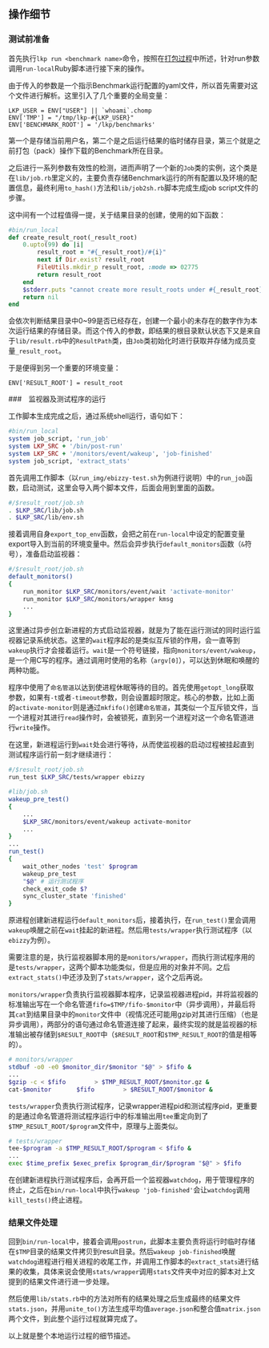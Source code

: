 ## 操作细节

### 测试前准备

首先执行`lkp run <benchmark name>`命令，按照在[打包过程](../pack/pack_4_operation_detail.md)中所述，针对run参数调用`run-local`Ruby脚本进行接下来的操作。

由于传入的参数是一个指示Benchmark运行配置的yaml文件，所以首先需要对这个文件进行解析。这里引入了几个重要的全局变量：

```
LKP_USER = ENV["USER"] || `whoami`.chomp
ENV['TMP'] = "/tmp/lkp-#{LKP_USER}"
ENV['BENCHMARK_ROOT'] = '/lkp/benchmarks'
```

第一个是存储当前用户名，第二个是之后运行结果的临时储存目录，第三个就是之前打包（pack）操作下载的Benchmark所在目录。

之后进行一系列参数有效性的检测，进而声明了一个新的`Job`类的实例，这个类是在`lib/job.rb`里定义的，主要负责存储Benchmark运行的所有配置以及环境的配置信息，最终利用`to_hash()`方法和`lib/job2sh.rb`脚本完成生成job script文件的步骤。

这中间有一个过程值得一提，关于结果目录的创建，使用的如下函数：

```ruby
#bin/run_local
def create_result_root(_result_root)
	0.upto(99) do |i|
		result_root = "#{_result_root}/#{i}"
		next if Dir.exist? result_root
		FileUtils.mkdir_p result_root, :mode => 02775
		return result_root
	end
	$stderr.puts "cannot create more result_roots under #{_result_root}"
	return nil
end
```

会依次判断结果目录中0~99是否已经存在，创建一个最小的未存在的数字作为本次运行结果的存储目录。而这个传入的参数，即结果的根目录默认状态下又是来自于`lib/result.rb`中的`ResultPath`类，由`Job`类初始化时进行获取并存储为成员变量`_result_root`。

于是便得到另一个重要的环境变量：

```
ENV['RESULT_ROOT'] = result_root
```

###　监视器及测试程序的运行

工作脚本生成完成之后，通过系统shell运行，语句如下：

```ruby
#bin/run_local
system job_script, 'run_job'
system LKP_SRC + '/bin/post-run'
system LKP_SRC + '/monitors/event/wakeup', 'job-finished'
system job_script, 'extract_stats'
```

首先调用工作脚本（以`run_img/ebizzy-test.sh`为例进行说明）中的`run_job`函数，启动测试，这里会导入两个脚本文件，后面会用到里面的函数。

```bash
#/$result_root/job.sh
. $LKP_SRC/lib/job.sh
. $LKP_SRC/lib/env.sh
```

接着调用自身`export_top_env`函数，会把之前在`run-local`中设定的配置变量export导入到当前的环境变量中。然后会异步执行`default_monitors`函数（`&`符号），准备启动监视器：

```bash
#/$result_root/job.sh
default_monitors()
{
	run_monitor $LKP_SRC/monitors/event/wait 'activate-monitor'
	run_monitor $LKP_SRC/monitors/wrapper kmsg
	...
}
```

这里通过异步创立新进程的方式启动监视器，就是为了能在运行测试的同时运行监视器记录系统状态。这里的`wait`程序起的是类似互斥锁的作用，会一直等到`wakeup`执行才会接着运行。`wait`是一个符号链接，指向`monitors/event/wakeup`，是一个用C写的程序。通过调用时使用的名称（`argv[0]`），可以达到休眠和唤醒的两种功能。

程序中使用了`命名管道`以达到使进程休眠等待的目的。首先使用`getopt_long`获取参数，如果有`-t`或者`-timeout`参数，则会设置超时限定。核心的参数，比如上面的`activate-monitor`则是通过`mkfifo()`创建`命名管道`，其类似一个互斥锁文件，当一个进程对其进行`read`操作时，会被锁死，直到另一个进程对这一个命名管道进行`write`操作。

在这里，新进程运行到`wait`处会进行等待，从而使监视器的启动过程被挂起直到测试程序运行前一刻才继续进行：

```bash
#/$result_root/job.sh
run_test $LKP_SRC/tests/wrapper ebizzy
```

```bash
#lib/job.sh
wakeup_pre_test()
{
	...
	$LKP_SRC/monitors/event/wakeup activate-monitor
	...
}
...
run_test()
{
	wait_other_nodes 'test' $program
	wakeup_pre_test
	"$@" # 运行测试程序
	check_exit_code $?
	sync_cluster_state 'finished'
}
```

原进程创建新进程运行`default_monitors`后，接着执行，在`run_test()`里会调用`wakeup`唤醒之前在`wait`挂起的新进程。然后用`tests/wrapper`执行测试程序（以`ebizzy`为例）。

需要注意的是，执行监视器脚本用的是`monitors/wrapper`，而执行测试程序用的是`tests/wrapper`，这两个脚本功能类似，但是应用的对象并不同。之后`extract_stats()`中还涉及到了`stats/wrapper`，这个之后再说。

`monitors/wrapper`负责执行监视器脚本程序，记录监视器进程pid，并将监视器的标准输出写在一个命名管道`fifo=$TMP/fifo-$monitor`中（异步调用），并最后将其`cat`到结果目录中的`monitor`文件中（视情况还可能用gzip对其进行压缩）（也是异步调用），两部分的语句通过命名管道连接了起来，最终实现的就是监视器的标准输出被存储到`$RESULT_ROOT`中（`$RESULT_ROOT`和`$TMP_RESULT_ROOT`的值是相等的）。

```bash
# monitors/wrapper
stdbuf -o0 -e0 $monitor_dir/$monitor "$@" > $fifo &
...
$gzip -c < $fifo		> $TMP_RESULT_ROOT/$monitor.gz &
cat-$monitor	   $fifo		> $RESULT_ROOT/$monitor &
```

`tests/wrapper`负责执行测试程序，记录wrapper进程pid和测试程序pid，更重要的是通过命名管道将测试程序运行中的标准输出用`tee`重定向到了`$TMP_RESULT_ROOT/$program`文件中，原理与上面类似。

```bash
# tests/wrapper
tee-$program -a $TMP_RESULT_ROOT/$program < $fifo &
...
exec $time_prefix $exec_prefix $program_dir/$program "$@" > $fifo
```

在创建新进程执行测试程序后，会再开启一个监视器`watchdog`，用于管理程序的终止，之后在`bin/run-local`中执行`wakeup 'job-finished'`会让`watchdog`调用`kill_tests()`终止进程。

### 结果文件处理

回到`bin/run-local`中，接着会调用`postrun`，此脚本主要负责将运行时临时存储在`$TMP`目录的结果文件拷贝到result目录。然后`wakeup job-finished`唤醒`watchdog`进程进行相关进程的收尾工作，并调用工作脚本的`extract_stats`进行结果的收集，具体来说会使用`stats/wrapper`调用`stats`文件夹中对应的脚本对上文提到的结果文件进行进一步处理。

然后使用`lib/stats.rb`中的方法对所有的结果处理之后生成最终的结果文件`stats.json`，并用`unite_to()`方法生成平均值`average.json`和整合值`matrix.json`两个文件，到此整个运行过程就算完成了。

以上就是整个本地运行过程的细节描述。
